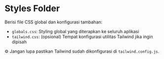 # Styles Folder

Berisi file CSS global dan konfigurasi tambahan:

- `globals.css`: Styling global yang diterapkan ke seluruh aplikasi
- `tailwind.css`: (opsional) Tempat konfigurasi utilitas Tailwind jika ingin dipisah

⚙️ Jangan lupa pastikan Tailwind sudah dikonfigurasi di `tailwind.config.js`.
